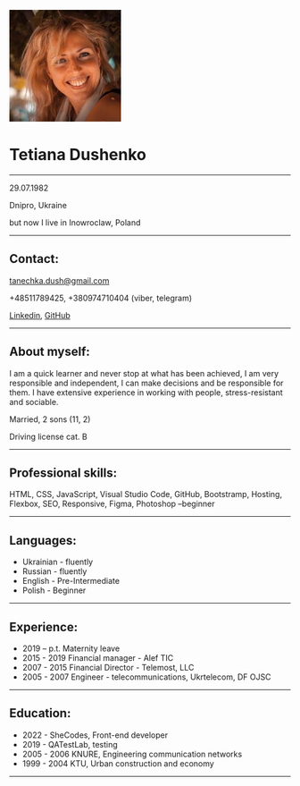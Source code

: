 ![me](1.jpg)
# Tetiana Dushenko
_____
29.07.1982

Dnipro, Ukraine


but now I live in Inowroclaw, Poland
____
## **Contact:**
tanechka.dush@gmail.com

+48511789425, +380974710404 (viber, telegram)

[Linkedin](https://www.linkedin.com/in/tatiana-dushenko-568a40222), 
[GitHub](https://github.com/tatra-t)
_____
## **About myself:** 

I am a quick learner and never stop at what has been achieved, I am very
responsible and independent, I can make decisions and be responsible for them.
I have extensive experience in working with people, stress-resistant and sociable.

Married, 2 sons (11, 2)

Driving license cat. В

_____
## **Professional skills:** 

HTML, CSS, JavaScript, Visual Studio Code, GitHub, Bootstramp, Hosting, Flexbox, SEO, Responsive,
Figma, Photoshop –beginner
_____
## **Languages:**

* Ukrainian - fluently
* Russian - fluently
* English - Pre-Intermediate
* Polish - Beginner
_____
## **Experience:**

* 2019 – p.t. Maternity leave
* 2015 - 2019 Financial manager - Alef TIC 
* 2007 - 2015 Financial Director - Telemost, LLC 
* 2005 - 2007 Engineer - telecommunications, Ukrtelecom, DF OJSC
_____
## **Education:**

* 2022 - SheCodes, Front-end developer
* 2019 -  QATestLab, testing
* 2005 - 2006 KNURE, Engineering communication networks
* 1999 - 2004 KTU, Urban construction and economy
_____